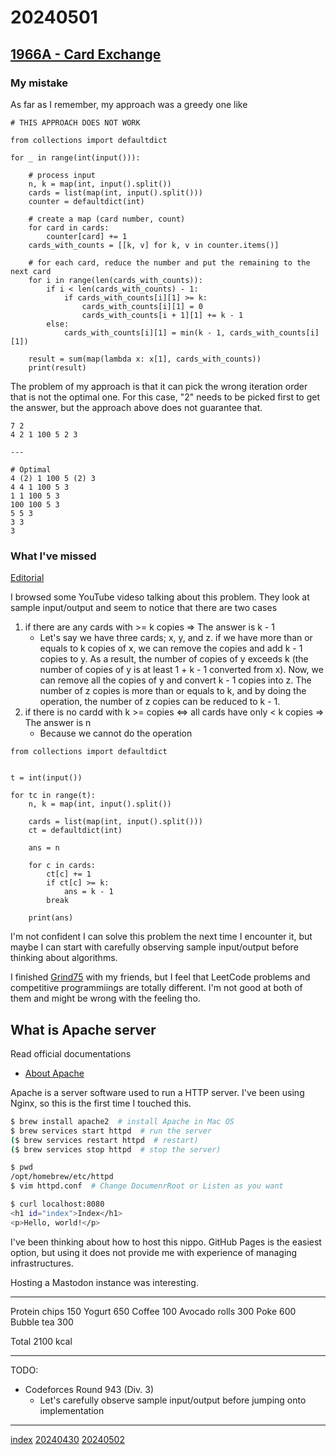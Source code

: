<head><meta name="viewport" content="width=device-width, initial-scale=1.0, user-scalable=yes" /></head>

# 20240501

## [1966A - Card Exchange](https://codeforces.com/contest/1966/problem/A)

### My mistake

As far as I remember, my approach was a greedy one like

```
# THIS APPROACH DOES NOT WORK

from collections import defaultdict

for _ in range(int(input())):

    # process input
    n, k = map(int, input().split())
    cards = list(map(int, input().split()))
    counter = defaultdict(int)

    # create a map (card number, count)
    for card in cards:
        counter[card] += 1
    cards_with_counts = [[k, v] for k, v in counter.items()]

    # for each card, reduce the number and put the remaining to the next card
    for i in range(len(cards_with_counts)):
        if i < len(cards_with_counts) - 1:
            if cards_with_counts[i][1] >= k:
                cards_with_counts[i][1] = 0
                cards_with_counts[i + 1][1] += k - 1
        else:
            cards_with_counts[i][1] = min(k - 1, cards_with_counts[i][1])

    result = sum(map(lambda x: x[1], cards_with_counts))
    print(result)
```

The problem of my approach is that it can pick the wrong iteration order that is not the optimal one. For this case, "2" needs to be picked first to get the answer, but the approach above does not guarantee that.

```
7 2
4 2 1 100 5 2 3

---

# Optimal
4 (2) 1 100 5 (2) 3
4 4 1 100 5 3
1 1 100 5 3
100 100 5 3
5 5 3
3 3
3
```

### What I\'ve missed

[Editorial](https://codeforces.com/blog/entry/128914)

I browsed some YouTube videso talking about this problem. They look at sample input/output and seem to notice that there are two cases

1. if there are any cards with >= k copies => The answer is k - 1
	- Let\'s say we have three cards; x, y, and z. if we have more than or equals to k copies of x, we can remove the copies and add k - 1 copies to y. As a result, the number of copies of y exceeds k (the number of copies of y is at least 1 + k - 1 converted from x). Now, we can remove all the copies of y and convert k - 1 copies into z. The number of z copies is more than or equals to k, and by doing the operation, the number of z copies can be reduced to k - 1.
1. if there is no cardd with k >= copies <=> all cards have only < k copies => The answer is n
	- Because we cannot do the operation

```
from collections import defaultdict


t = int(input())

for tc in range(t):
    n, k = map(int, input().split())

    cards = list(map(int, input().split()))
    ct = defaultdict(int)

    ans = n

    for c in cards:
        ct[c] += 1
        if ct[c] >= k:
            ans = k - 1
	    break

    print(ans)
```

I\'m not confident I can solve this problem the next time I encounter it, but maybe I can start with carefully observing sample input/output before thinking about algorithms.

I finished [Grind75](https://www.techinterviewhandbook.org/grind75) with my friends, but I feel that LeetCode problems and competitive programmiings are totally different. I\'m not good at both of them and might be wrong with the feeling tho.

## What is Apache server

Read official documentations

- [About Apache](https://httpd.apache.org/ABOUT_APACHE.html)

Apache is a server software used to run a HTTP server. I've been using Nginx, so this is the first time I touched this.

```zsh
$ brew install apache2  # install Apache in Mac OS
$ brew services start httpd  # run the server
($ brew services restart httpd  # restart)
($ brew services stop httpd  # stop the server)

$ pwd
/opt/homebrew/etc/httpd
$ vim httpd.conf  # Change DocumenrRoot or Listen as you want

$ curl localhost:8080
<h1 id="index">Index</h1>
<p>Hello, world!</p>
```

I\'ve been thinking about how to host this nippo. GitHub Pages is the easiest option, but using it does not provide me with experience of managing infrastructures.

Hosting a Mastodon instance was interesting.

---

Protein chips 150
Yogurt 650
Coffee 100
Avocado rolls 300
Poke 600
Bubble tea 300

Total 2100 kcal

---

TODO:

- Codeforces Round 943 (Div. 3)
	- Let\'s carefully observe sample input/output before jumping onto implementation

---

[index](../../index.html)
[20240430](../04/20240430.html)
[20240502](20240502.html)
